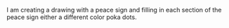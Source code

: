 I am creating a drawing with a peace sign and filling in each section of the peace sign either a different color poka dots.
